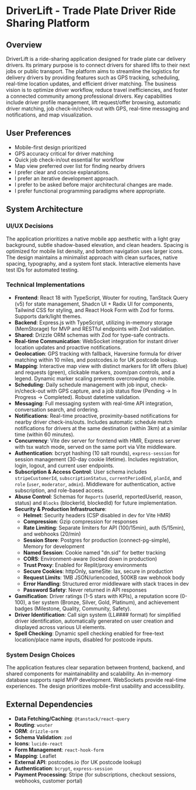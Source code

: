 # DriverLift - Trade Plate Driver Ride Sharing Platform

## Overview
DriverLift is a ride-sharing application designed for trade plate car delivery drivers. Its primary purpose is to connect drivers for shared lifts to their next jobs or public transport. The platform aims to streamline the logistics for delivery drivers by providing features such as GPS tracking, scheduling, real-time location updates, and efficient driver matching. The business vision is to optimize driver workflow, reduce travel inefficiencies, and foster a connected community among professional drivers. Key capabilities include driver profile management, lift request/offer browsing, automatic driver matching, job check-in/check-out with GPS, real-time messaging and notifications, and map visualization.

## User Preferences
- Mobile-first design prioritized
- GPS accuracy critical for driver matching
- Quick job check-in/out essential for workflow
- Map view preferred over list for finding nearby drivers
- I prefer clear and concise explanations.
- I prefer an iterative development approach.
- I prefer to be asked before major architectural changes are made.
- I prefer functional programming paradigms where appropriate.

## System Architecture

### UI/UX Decisions
The application prioritizes a native mobile app aesthetic with a light gray background, subtle shadow-based elevation, and clean headers. Spacing is optimized for mobile list density, and bottom navigation uses larger icons. The design maintains a minimalist approach with clean surfaces, native spacing, typography, and a system font stack. Interactive elements have test IDs for automated testing.

### Technical Implementations
- **Frontend**: React 18 with TypeScript, Wouter for routing, TanStack Query (v5) for state management, Shadcn UI + Radix UI for components, Tailwind CSS for styling, and React Hook Form with Zod for forms. Supports dark/light themes.
- **Backend**: Express.js with TypeScript, utilizing in-memory storage (MemStorage) for MVP and RESTful endpoints with Zod validation.
- **Shared**: Drizzle ORM schemas with Zod for type-safe contracts.
- **Real-time Communication**: WebSocket integration for instant driver location updates and proactive notifications.
- **Geolocation**: GPS tracking with fallback, Haversine formula for driver matching within 10 miles, and postcodes.io for UK postcode lookup.
- **Mapping**: Interactive map view with distinct markers for lift offers (blue) and requests (green), clickable markers, zoom/pan controls, and a legend. Dynamic marker scaling prevents overcrowding on mobile.
- **Scheduling**: Daily schedule management with job input, check-in/check-out with GPS capture, and a job status flow (Pending → In Progress → Completed). Robust datetime validation.
- **Messaging**: Full messaging system with real-time API integration, conversation search, and ordering.
- **Notifications**: Real-time proactive, proximity-based notifications for nearby driver check-ins/outs. Includes automatic schedule match notifications for drivers at the same destination (within 3km) at a similar time (within 60 minutes).
- **Concurrency**: Vite dev server for frontend with HMR, Express server with tsx watch mode, served on the same port via Vite middleware.
- **Authentication**: bcrypt hashing (10 salt rounds), `express-session` for session management (30-day cookie lifetime). Includes registration, login, logout, and current user endpoints.
- **Subscription & Access Control**: User schema includes `stripeCustomerId`, `subscriptionStatus`, `currentPeriodEnd`, `planId`, and `role` (`user`, `moderator`, `admin`). Middleware for authentication, active subscription, and role-based access.
- **Abuse Control**: Schemas for `Reports` (userId, reportedUserId, reason, status) and `Blocks` (blockerId, blockedId) for future implementation.
- **Security & Production Infrastructure**: 
  - **Helmet**: Security headers (CSP disabled in dev for Vite HMR)
  - **Compression**: Gzip compression for responses
  - **Rate Limiting**: Separate limiters for API (100/15min), auth (5/15min), and webhooks (20/min)
  - **Session Store**: Postgres for production (connect-pg-simple), Memory for development
  - **Named Session**: Cookie named "dn.sid" for better tracking
  - **CORS**: Environment-aware (locked down in production)
  - **Trust Proxy**: Enabled for Replit/proxy environments
  - **Secure Cookies**: httpOnly, sameSite: lax, secure in production
  - **Request Limits**: 1MB JSON/urlencoded, 500KB raw webhook body
  - **Error Handling**: Structured error middleware with stack traces in dev
  - **Password Safety**: Never returned in API responses
- **Gamification**: Driver ratings (1-5 stars with KPIs), a reputation score (0-100), a tier system (Bronze, Silver, Gold, Platinum), and achievement badges (Milestone, Quality, Community, Safety).
- **Driver Identification**: Call sign system (LL#### format) for simplified driver identification, automatically generated on user creation and displayed across various UI elements.
- **Spell Checking**: Dynamic spell checking enabled for free-text location/place name inputs, disabled for postcode inputs.

### System Design Choices
The application features clear separation between frontend, backend, and shared components for maintainability and scalability. An in-memory database supports rapid MVP development. WebSockets provide real-time experiences. The design prioritizes mobile-first usability and accessibility.

## External Dependencies
- **Data Fetching/Caching**: `@tanstack/react-query`
- **Routing**: `wouter`
- **ORM**: `drizzle-orm`
- **Schema Validation**: `zod`
- **Icons**: `lucide-react`
- **Form Management**: `react-hook-form`
- **Mapping**: Leaflet
- **External API**: postcodes.io (for UK postcode lookup)
- **Authentication**: `bcrypt`, `express-session`
- **Payment Processing**: Stripe (for subscriptions, checkout sessions, webhooks, customer portal)
